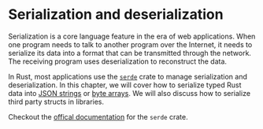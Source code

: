 # Serialization and deserialization

Serialization is a core language feature in the era of web applications. When one program needs to talk to another program
over the Internet, it needs to serialize its data into a format that can be transmitted through the network. The receiving
program uses deserialization to reconstruct the data.

In Rust, most applications use the [`serde`](https://crates.io/crates/serde) crate to manage serialization and deserialization. In this chapter, we will cover how to serialize typed Rust data into [JSON strings](serde/json.md) 
or [byte arrays](serde/bincode.md). We will also discuss how to serialize third party structs in libraries.

Checkout the [offical documentation](https://serde.rs/) for the `serde` crate.
